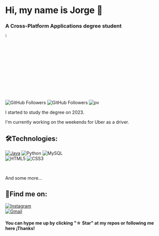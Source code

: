#  Hi, my name is Jorge 👋
### A Cross-Platform Applications degree student
<img src="https://lh3.googleusercontent.com/a/ACg8ocLemYEQN03oHwGTp0qab3BDW6AaJqLzAr7QA6IcZyepptU=s270-c-no" alt="Imagen de perfil" style="width: 5%;">


![GitHub Followers](https://img.shields.io/github/followers/jotaaloud?style=social)
![GitHub Followers](https://img.shields.io/github/stars/jotaaloud?style=social)
![pv](https://pageview.vercel.app/?github_user=jotaaloud)

I started to study the degree on 2023.

I'm currently working on the weekends for Uber as a driver.

## 🛠️Technologies:

[![Java](https://img.shields.io/badge/Java-007396?style=for-the-badge&logo=java&logoColor=white&labelColor=101010)]()
![Python](https://img.shields.io/badge/python-3670A0?style=for-the-badge&logo=python&logoColor=ffdd54)
![MySQL](https://img.shields.io/badge/mysql-%2300f.svg?style=for-the-badge&logo=mysql&logoColor=white)
</br>
![HTML5](https://img.shields.io/badge/html5-%23E34F26.svg?style=for-the-badge&logo=html5&logoColor=white)
![CSS3](https://img.shields.io/badge/css3-%231572B6.svg?style=for-the-badge&logo=css3&logoColor=white)

</br>

And some more...

## 🔗Find me on:

[![Instagram](https://img.shields.io/badge/Instagram-@jotaaloud-E4405F?style=for-the-badge&logo=instagram&logoColor=white&labelColor=101010)](https://www.instagram.com/jotaa_loud?utm_source=qr)
</br>
<a href="mailto:jorgevarelazamora@gmail.com" target="blank">![Gmail](https://img.shields.io/badge/Gmail-D14836?style=for-the-badge&logo=gmail&logoColor=white)</a>

#### You can hype me up by clicking "☆ Star" at my repos or following me here ¡Thanks!

